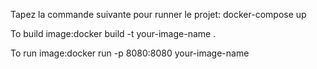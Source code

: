 Tapez la commande suivante pour runner le projet: docker-compose up

To build image:docker build -t your-image-name .

To run image:docker run -p 8080:8080 your-image-name

